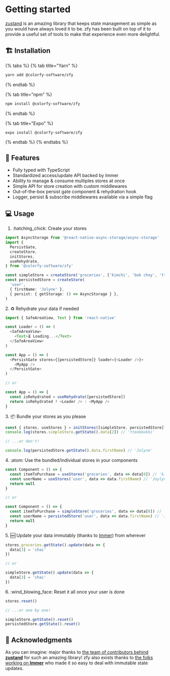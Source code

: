 # Getting started

[zustand](https://github.com/pmndrs/zustand) is an amazing library that keeps state management as simple as you would have always loved it to be. zfy has been built on top of it to provide a useful set of tools to make that experience even more delightful.&#x20;

## 🏗️ Installation

{% tabs %}
{% tab title="Yarn" %}
```bash
yarn add @colorfy-software/zfy
```
{% endtab %}

{% tab title="npm" %}
```bash
npm install @colorfy-software/zfy
```
{% endtab %}

{% tab title="Expo" %}
```
expo install @colorfy-software/zfy
```
{% endtab %}
{% endtabs %}

## 🌺 Features

* Fully typed with TypeScript
* Standardized access/update API backed by Immer
* Ability to manage & consume multiples stores at once
* Simple API for store creation with custom middlewares
* Out-of-the-box persist gate component & rehydration hook
* Logger, persist & subscribe middlewares available via a simple flag

## 💻 Usage

1. :hatching\_chick: Create your stores

```typescript
import AsyncStorage from '@react-native-async-storage/async-storage'
import {
  PersistGate,
  createStore,
  initStores,
  useRehydrate,
} from '@colorfy-software/zfy'

const simpleStore = createStore('groceries', ['kimchi', 'bok choy', 'tteokbokki' ])
const persistedStore = createStore(
  'user',
  { firstName: 'Jolyne' },
  { persist: { getStorage: () => AsyncStorage } },
)
```

2\. :recycle: Rehydrate your data if needed

```typescript
import { SafeAreaView, Text } from 'react-native'

const Loader = () => (
  <SafeAreaView>
    <Text>⏳ Loading...</Text>
  </SafeAreaView>
)

const App = () => (
  <PersistGate stores={[persistedStore]} loader={<Loader />}>
    <MyApp />
  </PersistGate>
)

// or

const App = () => {
  const isRehydrated = useRehydrate([persistedStore])
  return isRehydrated ? <Loader /> : <MyApp />
}
```

3\. :package: Bundle your stores as you please

```typescript
const { stores, useStores } = initStores([simpleStore, persistedStore])
console.log(stores.simpleStore.getState().data[2]) // 'tteokbokki'

// ...or don't!

console.log(persistedStore.getState().data.firstName) // 'Jolyne'
```

4\. :atom: Use the bundled/individual stores in your components

```typescript
const Component = () => {
  const itemToPurchase = useStores('groceries', data => data[0]) // 'kimchi'
  const userName = useStores('user', data => data.firstName) // 'Joylyne'  
  return null
}

// or

const Component = () => {
  const itemToPurchase = simpleStore('groceries', data => data[0]) // 'kimchi'
  const userName = persistedStore('user', data => data.firstName) // 'Joylyne'
  return null
}
```

5\. :new: Update your data immutably (thanks to [Immer](https://immerjs.github.io/immer/)) from wherever

```typescript
stores.groceries.getState().update(data => {
  data[3] = 'chai'
})

// or

simpleStore.getState().update(data => {
  data[3] = 'chai'
})
```

6\. :wind\_blowing\_face: Reset it all once your user is done

```typescript
stores.reset()

// ...or one by one!

simpleStore.getState().reset()
persistedStore.getState().reset()
```

## 💫 Acknowledgments

As you can imagine: major thanks to [the team of contributors behind **zustand**](https://github.com/pmndrs/zustand/graphs/contributors) for such an amazing library! zfy also exists thanks to [the folks working on **Immer**](https://github.com/immerjs/immer/graphs/contributors) who made it so easy to deal with immutable state updates.
